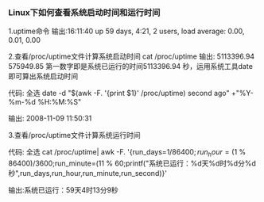 ### Linux下如何查看系统启动时间和运行时间
1.uptime命令
输出:16:11:40 up 59 days, 4:21, 2 users, load average: 0.00, 0.01, 0.00

2.查看/proc/uptime文件计算系统启动时间
cat /proc/uptime
输出: 5113396.94 575949.85
第一数字即是系统已运行的时间5113396.94 秒，运用系统工具date即可算出系统启动时间

代码: 全选
date -d "$(awk -F. '{print $1}' /proc/uptime) second ago" +"%Y-%m-%d %H:%M:%S"

输出: 2008-11-09 11:50:31

3.查看/proc/uptime文件计算系统运行时间

代码: 全选
cat /proc/uptime| awk -F. '{run_days=$1 / 86400;run_hour=($1 % 86400)/3600;run_minute=($1 % 3600)/60;run_second=$1 % 60;printf("系统已运行：%d天%d时%d分%d秒",run_days,run_hour,run_minute,run_second)}'

输出:系统已运行：59天4时13分9秒

 
